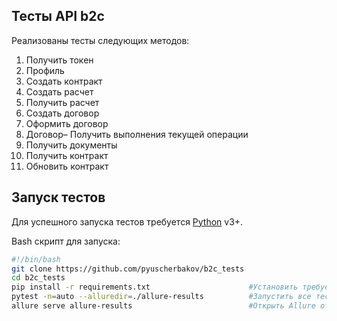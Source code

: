 ## Тесты API b2c 

Реализованы тесты следующих методов:

1) Получить токен
2) Профиль
3) Создать контракт
4) Создать расчет
5) Получить расчет
6) Создать договор
7) Оформить договор
8) Договор– Получить выполнения текущей операции
9) Получить документы
10) Получить контракт
11) Обновить контракт

## Запуск тестов

Для успешного запуска тестов требуется  [Python](https://www.python.org/) v3+.

Bash скрипт для запуска:
```sh
#!/bin/bash
git clone https://github.com/pyuscherbakov/b2c_tests 
cd b2c_tests                                         
pip install -r requirements.txt                      #Установить требуемые плагины python
pytest -n=auto --alluredir=./allure-results          #Запустить все тесты и сформировать Allure отчет
allure serve allure-results                          #Открыть Allure отчет
```
